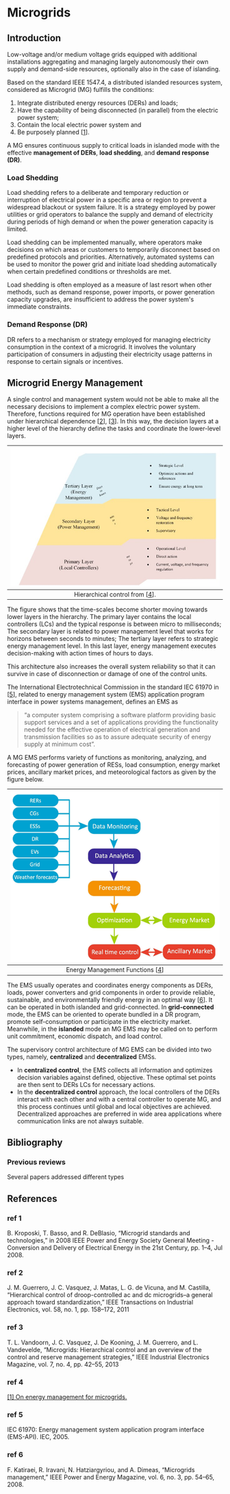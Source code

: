 # Microgrids
## Introduction
Low-voltage and/or medium voltage grids equipped with additional installations aggregating and managing largely autonomously their own supply and demand-side resources, optionally also in the case of islanding.

Based on the standard IEEE 1547.4, a distributed islanded resources system, considered as Microgrid (MG) fulfills the conditions:
1. Integrate distributed energy resources (DERs) and loads;
2. Have the capability of being disconnected (in parallel) from the electric power system;
3. Contain the local electric power system and 
4. Be purposely planned \[[1](###ref-1)\].

A MG ensures continuous supply to critical loads in islanded mode with the effective **management of DERs**, **load shedding**, and **demand response (DR)**.

### **Load Shedding**  
Load shedding refers to a deliberate and temporary reduction or interruption of electrical power in a specific area or region to prevent a widespread blackout or system failure. It is a strategy employed by power utilities or grid operators to balance the supply and demand of electricity during periods of high demand or when the power generation capacity is limited.

Load shedding can be implemented manually, where operators make decisions on which areas or customers to temporarily disconnect based on predefined protocols and priorities. Alternatively, automated systems can be used to monitor the power grid and initiate load shedding automatically when certain predefined conditions or thresholds are met.

Load shedding is often employed as a measure of last resort when other methods, such as demand response, power imports, or power generation capacity upgrades, are insufficient to address the power system's immediate constraints.

### **Demand Response (DR)**
DR refers to a mechanism or strategy employed for managing electricity consumption in the context of a microgrid. It involves the voluntary participation of consumers in adjusting their electricity usage patterns in response to certain signals or incentives.

## Microgrid Energy Management
A single control and management system would not be able to make all the necessary decisions to implement a complex electric power system. Therefore, functions required for MG operation have been established under hierarchical dependence \[[2](###ref-2)\], \[[3](###ref-3)\]. In this way, the decision layers at a higher level of the hierarchy define the tasks and coordinate the lower-level layers.

|![Hierarchical control](./images/hierarchical_control.jpg "Hierarchical control")|
|:-:|
|Hierarchical control from \[[4](###ref-4)\].|

The figure shows that the time-scales become shorter moving towards lower layers in the hierarchy. The primary layer contains the local controllers (LCs) and the typical response is between micro to milliseconds; The secondary layer is related to power management level that works for horizons between seconds to minutes; The tertiary layer refers to strategic energy management level. In this last layer, energy management executes decision-making with action times of hours to days. 

This architecture also increases the overall system reliability so that it can survive in case of disconnection or damage of one of the control units.

The International Electrotechnical Commission in the standard IEC 61970 in \[[5](###ref-5)\], related to  energy management system (EMS) application program interface in power systems management, defines an EMS as 
>“a computer system comprising a software platform providing basic support services and a set of applications providing the functionality needed for the effective operation of electrical generation and transmission facilities so as to assure adequate security of energy supply at minimum cost”.

A MG EMS performs variety of functions as monitoring, analyzing, and forecasting of power generation of RESs, load consumption, energy market prices, ancillary market prices, and meteorological factors as given by the figure below.

|![Energy Management Functions](./images/energy_management_blocks.PNG "Energy Management Functions.")|
|:-:|
|Energy Management Functions \[[4](###ref-4)\]|

The EMS usually operates and coordinates energy components as DERs, loads, power converters and grid components in order to provide reliable, sustainable, and environmentally friendly energy in an optimal way \[[6](###ref-6)\]. It can be operated in both islanded and grid-connected. In **grid-connected** mode, the EMS can
be oriented to operate bundled in a DR program, promote self-consumption
or participate in the electricity market. Meanwhile, in the **islanded** mode an
MG EMS may be called on to perform unit commitment, economic dispatch,
and load control.

The supervisory control architecture of MG EMS can be divided into two types, namely, **centralized** and **decentralized** EMSs.

* In **centralized control**, the EMS collects all information and optimizes decision variables against defined, objective. These optimal set points are then sent to DERs LCs for necessary actions.
* In the **decentralized control** approach, the local controllers of the DERs interact with each other and with a central controller to operate MG, and this process continues until global and local objectives are achieved. Decentralized approaches are preferred in wide area applications
where communication links are not always suitable.

## Bibliography
### Previous reviews
Several papers addressed different types
## References
### ref 1 
B. Kroposki, T. Basso, and R. DeBlasio, “Microgrid standards and technologies,” in 2008 IEEE Power and Energy Society General Meeting - Conversion and Delivery of Electrical Energy in the 21st Century, pp. 1–4, Jul 2008.

### ref 2
J. M. Guerrero, J. C. Vasquez, J. Matas, L. G. de Vicuna, and M. Castilla,
“Hierarchical control of droop-controlled ac and dc microgrids–a general approach toward standardization,” IEEE Transactions on Industrial Electronics, vol. 58, no. 1, pp. 158–172, 2011

### ref 3
T. L. Vandoorn, J. C. Vasquez, J. De Kooning, J. M. Guerrero, and
L. Vandevelde, “Microgrids: Hierarchical control and an overview of the control and reserve management strategies,” IEEE Industrial Electronics Magazine, vol. 7, no. 4, pp. 42–55, 2013

### ref 4
<a id="#ref1" href="/These-On-energy-management-optimization-for-microgrids-enriched-with-renewable-energy-sources-2020-ZIA_Muhammad_Fahad.pdf"> [1] On energy management for microgrids.</a>

### ref 5
IEC 61970: Energy management system application program interface (EMS-API). IEC, 2005.

### ref 6
F. Katiraei, R. Iravani, N. Hatziargyriou, and A. Dimeas, “Microgrids management,” IEEE Power and Energy Magazine, vol. 6, no. 3, pp. 54–65, 2008.